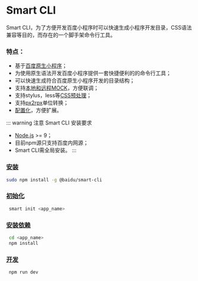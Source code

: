 # Smart CLI

Smart CLI，为了方便开发百度小程序时可以快速生成小程序开发目录，CSS语法兼容等目的，而存在的一个脚手架命令行工具。
### 特点：
- 基于[百度原生小程序](https://smartprogram.baidu.com/docs/develop/tutorial/demo/)；
- 为使用原生语法开发百度小程序提供一套快捷便利的的命令行工具；
- 可以快速生成符合百度原生小程序开发的目录结构；
- 支持[本地和远程MOCK](./menu/mock)，方便联调；
- 支持stylus，less等[CSS预处理](./menu/style)；
- 支持[px2rpx](./menu/style)单位转换；
- [配置化](./menu/config)，方便扩展。

::: warning 注意
Smart CLI 安装要求
- [Node.js](https://nodejs.org/en/) >= 9；
- 目前npm源只支持百度内网源；
- Smart CLI需全局安装。
:::
### [安装](./guide/install#准备工作)
```sh
sudo npm install -g @baidu/smart-cli
```
### [初始化](./guide/install#初始化)
```sh
 smart init <app_name>
```
### [安装依赖](./guide/install#安装依赖)
```sh
 cd <app_name>
 npm install
```
### [开发](./guide/install#本地开发)
```sh
 npm run dev
```
